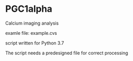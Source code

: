 # PGC1alpha
Calcium imaging analysis

examle file:  example.cvs

script written for Python 3.7 

The script needs a predesigned file for correct processing
